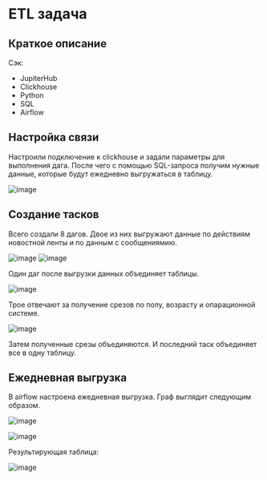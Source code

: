 # ETL задача

## Краткое описание

Сэк: 

- JupiterHub
- Clickhouse
- Python
- SQL
- Airflow

## Настройка связи

Настроили подключение к clickhouse и задали параметры для выполнения дага. После чего с помощью SQL-запроса получим нужные данные, которые будут ежедневно выгружаться в таблицу.

![image](https://user-images.githubusercontent.com/100629361/206928842-7f2a4da0-14b2-473a-a88e-40ea750d0796.png)

## Создание тасков

Всего создали 8 дагов. Двое из них выгружают данные по действиям новостной ленты и по данным с сообщениямию.

![image](https://user-images.githubusercontent.com/100629361/206929127-3a737873-9fe1-4295-a1a5-59bd8ec23e38.png)
![image](https://user-images.githubusercontent.com/100629361/206929137-f80c5b17-7410-4aeb-9a08-49d9b8afcc9f.png)

Один даг после выгрузки данных объединяет таблицы.

![image](https://user-images.githubusercontent.com/100629361/206929015-6bbb0955-273f-4679-915b-59eb8a3b4f01.png)

Трое отвечают за получение срезов по полу, возрасту и опарационной системе.

![image](https://user-images.githubusercontent.com/100629361/206929061-7662e762-4d4c-4bcb-b678-63d66adfbcce.png)

Затем полученные срезы объединяются. И последний таск объединяет все в одну таблицу.

## Ежедневная выгрузка

В airflow настроена ежедневная выгрузка. Граф выглядит следующим образом.

![image](https://user-images.githubusercontent.com/100629361/206929210-b2a83a59-060a-4869-b99a-d0d3ca67b556.png)

![image](https://user-images.githubusercontent.com/100629361/206929266-40053df6-c5ce-4145-8436-669047590402.png)

Результирующая таблица:

![image](https://user-images.githubusercontent.com/100629361/206929634-4ff2ce08-d4b1-4f0a-975d-782bfc99bcb2.png)

